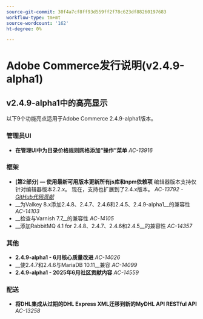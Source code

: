 ```yaml
---
source-git-commit: 30f4a7cf8ff93d559ff2f78c623df88260197683
workflow-type: tm+mt
source-wordcount: '162'
ht-degree: 0%

---
```

# Adobe Commerce发行说明(v2.4.9-alpha1)

## v2.4.9-alpha1中的高亮显示

以下9个功能亮点适用于Adobe Commerce 2.4.9-alpha1版本。

### 管理员UI

* __在管理UI中为目录价格规则网格添加“操作”菜单__
  _AC-13916_

### 框架

* __[第2部分] — 使用最新可用版本更新所有js库和npm依赖项__
编辑器版本支持仅针对编辑器版本2.2.x。 现在，支持也扩展到了2.4.x版本。
  _AC-13792 - [GitHub代码贡献](https://github.com/magento/magento2/commit/19844aa0)_
* __为Valkey 8.x添加2.4.8、2.4.7、2.4.6和2.4.5、2.4.9-alpha1__的兼容性
  _AC-14103_
* __检查与Varnish 7.7__的兼容性
  _AC-14105_
* __添加RabbitMQ 4.1 for 2.4.8、2.4.7、2.4.6和2.4.5__的兼容性
  _AC-14357_

### 其他

* __2.4.9-alpha1 - 6月核心质量改进__
  _AC-14026_
* __使2.4.7和2.4.6与MariaDB 10.11__兼容
  _AC-14099_
* __2.4.9-alpha1 - 2025年6月社区贡献内容__
  _AC-14559_

### 配送

* __将DHL集成从过期的DHL Express XML迁移到新的MyDHL API RESTful API__
  _AC-13258_
